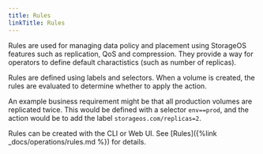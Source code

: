 ```yaml
---
title: Rules
linkTitle: Rules
---
```



Rules are used for managing data policy and placement using StorageOS features
such as replication, QoS and compression. They provide a way for operators to
define default charactistics (such as number of replicas).

Rules are defined using labels and selectors. When a volume is created, the
rules are evaluated to determine whether to apply the action.

An example business requirement might be that all production volumes are
replicated twice. This would be defined with a selector `env==prod`, and the
action would be to add the label `storageos.com/replicas=2`.

Rules can be created with the CLI or Web UI. See [Rules]({%link
_docs/operations/rules.md %}) for details.
